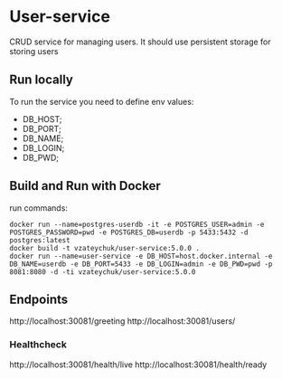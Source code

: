 # User-service

CRUD service for managing users. It should use persistent storage for storing users

## Run locally
To run the service you need to define env values:
- DB_HOST;
- DB_PORT;
- DB_NAME;
- DB_LOGIN;
- DB_PWD;

## Build and Run with Docker
run commands:
```shell
docker run --name=postgres-userdb -it -e POSTGRES_USER=admin -e POSTGRES_PASSWORD=pwd -e POSTGRES_DB=userdb -p 5433:5432 -d postgres:latest
docker build -t vzateychuk/user-service:5.0.0 .
docker run --name=user-service -e DB_HOST=host.docker.internal -e DB_NAME=userdb -e DB_PORT=5433 -e DB_LOGIN=admin -e DB_PWD=pwd -p 8081:8080 -d -ti vzateychuk/user-service:5.0.0
```

## Endpoints
http://localhost:30081/greeting
http://localhost:30081/users/

### Healthcheck
http://localhost:30081/health/live
http://localhost:30081/health/ready